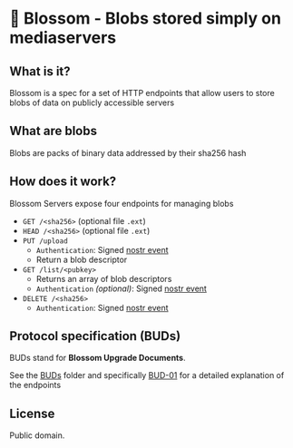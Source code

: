 # 🌸 Blossom - Blobs stored simply on mediaservers

## What is it?

Blossom is a spec for a set of HTTP endpoints that allow users to store blobs of data on publicly accessible servers

## What are blobs

Blobs are packs of binary data addressed by their sha256 hash

## How does it work?

Blossom Servers expose four endpoints for managing blobs

- `GET /<sha256>` (optional file `.ext`)
- `HEAD /<sha256>` (optional file `.ext`)
- `PUT /upload`
  - `Authentication`: Signed [nostr event](./buds/bud-01.md#upload-authorization-required)
  - Return a blob descriptor
- `GET /list/<pubkey>`
  - Returns an array of blob descriptors
  - `Authentication` _(optional)_: Signed [nostr event](./buds/bud-01.md#list-authorization-optional)
- `DELETE /<sha256>`
  - `Authentication`: Signed [nostr event](./buds/bud-01.md#delete-authorization-required)

## Protocol specification (BUDs)

BUDs stand for **Blossom Upgrade Documents**.

See the [BUDs](./buds) folder and specifically [BUD-01](./buds/bud-01.md) for a detailed explanation of the endpoints

## License

Public domain.
